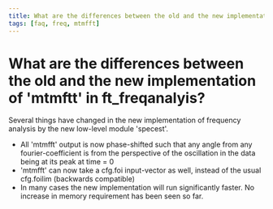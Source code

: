 ```yaml
---
title: What are the differences between the old and the new implementation of 'mtmftt' in ft_freqanalyis?
tags: [faq, freq, mtmfft]
---
```


# What are the differences between the old and the new implementation of 'mtmftt' in ft_freqanalyis?

Several things have changed in the new implementation of frequency analysis by the new low-level module 'specest'.

* All 'mtmfft' output is now phase-shifted such that any angle from any fourier-coefficient is from the perspective of the oscillation in the data being at its peak at time = 0
* 'mtmfft' can now take a cfg.foi input-vector as well, instead of the usual cfg.foilim (backwards compatible)
* In many cases the new implementation will run significantly faster. No increase in memory requirement has been seen so far.
